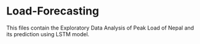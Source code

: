 # Load-Forecasting

<p> 
    This files contain the Exploratory Data Analysis of Peak Load of Nepal and its prediction using LSTM model.
</p>
